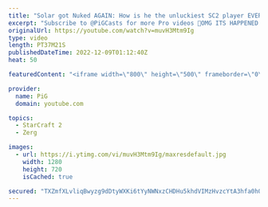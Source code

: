 ```yaml
---
title: "Solar got Nuked AGAIN: How is he the unluckiest SC2 player EVER?"
excerpt: "Subscribe to @PiGCasts for more Pro videos 🐷OMG ITS HAPPENED AGAIN! Here's a recount of his crazy bad luck plus the new nuke against TIME -- 🐷 Second Channel for Learning Resources: https://www.youtube.com/c/PiGRandom 🐷 Third Channel for daily Pro Casts: https://www.youtube.com/c/PiGCasts -- 🐷 Watch"
originalUrl: https://youtube.com/watch?v=muvH3Mtm9Ig
type: video
length: PT37M21S
publishedDateTime: 2022-12-09T01:12:40Z
heat: 50

featuredContent: "<iframe width=\"800\" height=\"500\" frameborder=\"0\" src=\"https://www.youtube.com/embed/muvH3Mtm9Ig\" allow=\"accelerometer; autoplay; encrypted-media; gyroscope; picture-in-picture\" allowfullscreen></iframe>"

provider:
  name: PiG
  domain: youtube.com

topics:
  - StarCraft 2
  - Zerg

images:
  - url: https://i.ytimg.com/vi/muvH3Mtm9Ig/maxresdefault.jpg
    width: 1280
    height: 720
    isCached: true

secured: "TXZmfXLvliqBwyzg9dDtyWXKi6tYyNWNxzCHDHu5khdVIMzHvzcYtA3hfa0hOOam/Is/Gfh2R8YeRJ/J83QlfdbyxiB2peuYuJTsBg+sUqW9yahe52ICUX14Rw+F+wpZ/zPH/D2pOuvV2sMj4fPU0+5Z8GJDtAfXCy1bz1E74HXHE0zTuM8wO/900wrgFV9U40yiaLWh3hvhGkNKfpMSZ/2q7LIS0cnbolkeO6ISD02uPmTfD0GMdenMVA/skEIrGE3vx/wAMKijPbU1tqXaOV1dEBSngmpeLwyyGA36/0iPhLSdeZi2dNS2wT/OKCAUWmPmDy6ymCKqev+4VHiJA9mEMm1Ao3u63oSnQh0mtostxLJWaLls3uleuc/HbhzAnx+SH3jfFAleU4iv4xcB7trY4an7rI5H/jR2kbdK4QM=;0gS87i2le1tyvRJ7ksu9eA=="
---
```


